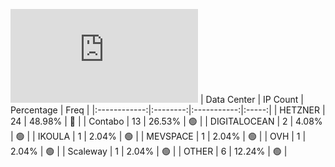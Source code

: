 ![Diagramm](https://github.com/obajay/StateSync-snapshots/blob/main/Projects/Althea/1/README.md)
| Data Center | IP Count | Percentage | Freq |
|:------------:|:--------:|:-----------:|:-----:|
| HETZNER | 24 | 48.98% | 🔴 |
| Contabo | 13 | 26.53% | 🟢 |
| DIGITALOCEAN | 2 | 4.08% | 🟢 |
| IKOULA | 1 | 2.04% | 🟢 |
| MEVSPACE | 1 | 2.04% | 🟢 |
| OVH | 1 | 2.04% | 🟢 |
| Scaleway | 1 | 2.04% | 🟢 |
| OTHER | 6 | 12.24% | 🟢 |